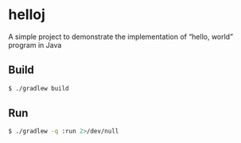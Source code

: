 # helloj
A simple project to demonstrate the implementation of “hello, world” program in Java

## Build
```bash
$ ./gradlew build
```

## Run
```bash
$ ./gradlew -q :run 2>/dev/null
```
